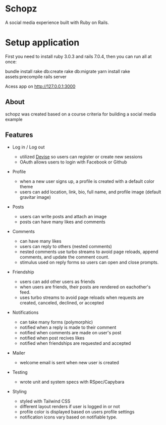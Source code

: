 # Schopz
A social media experience built with Ruby on Rails.

# Setup application

First you need to install ruby 3.0.3 and rails 7.0.4, then you can run all at once:

bundle install
rake db:create
rake db:migrate
yarn install
rake assets:precompile
rails server

Acess app on http://127.0.0.1:3000

## About

schopz was created based on a course criteria for building a social media example

## Features

- Log in / Log out

  - utilized [Devise](https://github.com/heartcombo/devise) so users can register or create new sessions
  - OAuth allows users to login with Facebook or Github

- Profile

  - when a new user signs up, a profile is created with a default color theme
  - users can add location, link, bio, full name, and profile image (default gravitar image)

- Posts

  - users can write posts and attach an image
  - posts can have many likes and comments

- Comments

  - can have many likes
  - users can reply to others (nested comments)
  - nested comments use turbo streams to avoid page reloads, append comments, and update the comment count.
  - stimulus used on reply forms so users can open and close prompts.

- Friendship

  - users can add other users as friends
  - when users are friends, their posts are rendered on eachother's feed.
  - uses turbo streams to avoid page reloads when requests are created, canceled, declined, or accepted

- Notifications

  - can take many forms (polymorphic)
  - notified when a reply is made to their comment
  - notified when comments are made on user's post
  - notified when post recives likes
  - notified when friendships are requested and accepted

- Mailer

  - welcome email is sent when new user is created

- Testing

  - wrote unit and system specs with RSpec/Capybara

- Styling

  - styled with Tailwind CSS
  - different layout renders if user is logged in or not
  - profile color is displayed based on users profile settings
  - notification icons vary based on notifiable type.
